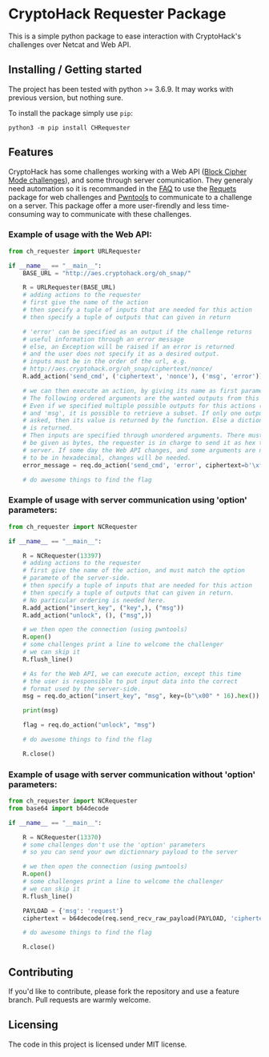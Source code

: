 # CryptoHack Requester Package

This is a simple python package to ease interaction with CryptoHack's challenges over Netcat and Web API.

## Installing / Getting started

The project has been tested with python >= 3.6.9. It may works with previous version, but nothing sure.

To install the package simply use `pip`:
```shell
python3 -m pip install CHRequester
```

## Features

CryptoHack has some challenges working with a Web API ([Block Cipher Mode challenges](https://cryptohack.org/challenges/aes/)), and some through server comunication. They generaly need automation so it is recommanded in the [FAQ](https://cryptohack.org/faq/) to use the [Requets](https://requests.readthedocs.io/en/master/) package for web challenges and [Pwntools](http://docs.pwntools.com/en/stable/) to communicate to a challenge on a server.
This package offer a more user-firendly and less time-consuming way to communicate with these challenges.

### Example of usage with the Web API:
```python
from ch_requester import URLRequester

if __name__ == "__main__":
    BASE_URL = "http://aes.cryptohack.org/oh_snap/"

    R = URLRequester(BASE_URL)
    # adding actions to the requester
    # first give the name of the action
    # then specify a tuple of inputs that are needed for this action
    # then specify a tuple of outputs that can given in return

    # 'error' can be specified as an output if the challenge returns
    # useful information through an error message
    # else, an Exception will be raised if an error is returned
    # and the user does not specify it as a desired output.
    # inputs must be in the order of the url, e.g.
    # http://aes.cryptohack.org/oh_snap/ciphertext/nonce/
    R.add_action('send_cmd', ('ciphertext', 'nonce'), ('msg', 'error'))

    # we can then execute an action, by giving its name as first parameters.
    # The following ordered arguments are the wanted outputs from this action.
    # Even if we specified multiple possible outputs for this actions ('error')
    # and 'msg', it is possible to retrieve a subset. If only one output is 
    # asked, then its value is returned by the function. Else a dictionnary
    # is returned.
    # Then inputs are specified through unordered arguments. There must always
    # be given as bytes, the requester is in charge to send it as hex to the web 
    # server. If some day the Web API changes, and some arguments are not expected
    # to be in hexadecimal, changes will be needed.
    error_message = req.do_action('send_cmd', 'error', ciphertext=b'\xff', nonce=b'\xff')

    # do awesome things to find the flag
```

### Example of usage with server communication using 'option' parameters:
```python
from ch_requester import NCRequester

if __name__ == "__main__":

    R = NCRequester(13397)
    # adding actions to the requester
    # first give the name of the action, and must match the option
    # paramete of the server-side.
    # then specify a tuple of inputs that are needed for this action
    # then specify a tuple of outputs that can given in return.
    # No particular ordering is needed here.
    R.add_action("insert_key", ("key",), ("msg"))
    R.add_action("unlock", (), ("msg",))

    # we then open the connection (using pwntools)
    R.open()
    # some challenges print a line to welcome the challenger
    # we can skip it
    R.flush_line()

    # As for the Web API, we can execute action, except this time
    # the user is responsible to put input data into the correct
    # format used by the server-side.
    msg = req.do_action("insert_key", "msg", key=(b"\x00" * 16).hex())

    print(msg)

    flag = req.do_action("unlock", "msg")

    # do awesome things to find the flag

    R.close()
```

### Example of usage with server communication without 'option' parameters:
```python
from ch_requester import NCRequester
from base64 import b64decode

if __name__ == "__main__":

    R = NCRequester(13370)
    # some challenges don't use the 'option' parameters
    # so you can send your own dictionnary payload to the server

    # we then open the connection (using pwntools)
    R.open()
    # some challenges print a line to welcome the challenger
    # we can skip it
    R.flush_line()

    PAYLOAD = {'msg': 'request'}
    ciphertext = b64decode(req.send_recv_raw_payload(PAYLOAD, 'ciphertext'))

    # do awesome things to find the flag

    R.close()
```

## Contributing

If you'd like to contribute, please fork the repository and use a feature
branch. Pull requests are warmly welcome.

## Licensing

The code in this project is licensed under MIT license.
